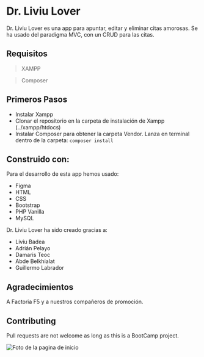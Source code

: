 # Dr. Liviu Lover

Dr. Liviu Lover es una app para apuntar, editar y eliminar citas amorosas.
Se ha usado del paradigma MVC, con un CRUD para las citas.

## Requisitos

> XAMPP

> Composer

## Primeros Pasos

- Instalar Xampp 
- Clonar el repositorio en la carpeta de instalación de Xampp (../xampp/htdocs)
- Instalar Composer para obtener la carpeta Vendor. Lanza en terminal dentro de la carpeta:
`composer install`

## Construido con:

Para el desarrollo de esta app hemos usado:

- Figma
- HTML
- CSS
- Bootstrap
- PHP Vanilla
- MySQL

Dr. Liviu Lover ha sido creado gracias a:

- Liviu Badea
- Adrián Pelayo
- Damaris Teoc
- Abde Belkhialat
- Guillermo Labrador

## Agradecimientos

A Factoria F5 y a nuestros compañeros de promoción. 

## Contributing
Pull requests are not welcome as long as this is a BootCamp project.

![Foto de la pagina de inicio](https://github.com/abde955/Mr-Liviu-Lovers/blob/main/public/Captura%20de%20pantalla%20(50).png)

